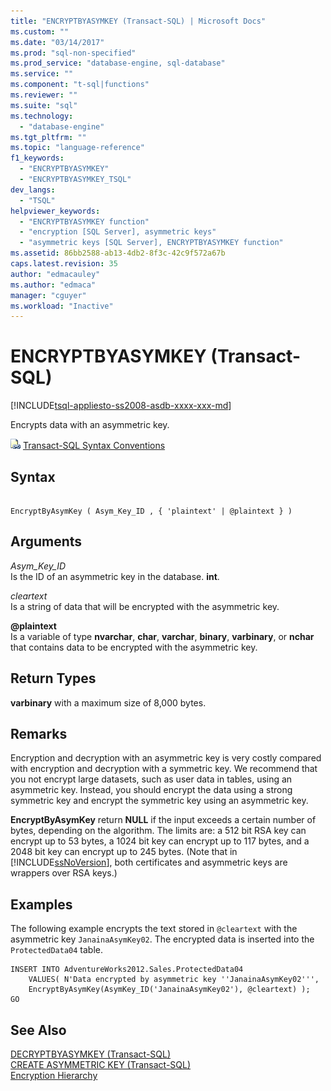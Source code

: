 ```yaml
---
title: "ENCRYPTBYASYMKEY (Transact-SQL) | Microsoft Docs"
ms.custom: ""
ms.date: "03/14/2017"
ms.prod: "sql-non-specified"
ms.prod_service: "database-engine, sql-database"
ms.service: ""
ms.component: "t-sql|functions"
ms.reviewer: ""
ms.suite: "sql"
ms.technology: 
  - "database-engine"
ms.tgt_pltfrm: ""
ms.topic: "language-reference"
f1_keywords: 
  - "ENCRYPTBYASYMKEY"
  - "ENCRYPTBYASYMKEY_TSQL"
dev_langs: 
  - "TSQL"
helpviewer_keywords: 
  - "ENCRYPTBYASYMKEY function"
  - "encryption [SQL Server], asymmetric keys"
  - "asymmetric keys [SQL Server], ENCRYPTBYASYMKEY function"
ms.assetid: 86bb2588-ab13-4db2-8f3c-42c9f572a67b
caps.latest.revision: 35
author: "edmacauley"
ms.author: "edmaca"
manager: "cguyer"
ms.workload: "Inactive"
---
```

# ENCRYPTBYASYMKEY (Transact-SQL)
[!INCLUDE[tsql-appliesto-ss2008-asdb-xxxx-xxx-md](../../includes/tsql-appliesto-ss2008-asdb-xxxx-xxx-md.md)]

  Encrypts data with an asymmetric key.  
  
 ![Topic link icon](../../database-engine/configure-windows/media/topic-link.gif "Topic link icon") [Transact-SQL Syntax Conventions](../../t-sql/language-elements/transact-sql-syntax-conventions-transact-sql.md)  
  
## Syntax  
  
```  
  
EncryptByAsymKey ( Asym_Key_ID , { 'plaintext' | @plaintext } )  
```  
  
## Arguments  
 *Asym_Key_ID*  
 Is the ID of an asymmetric key in the database. **int**.  
  
 *cleartext*  
 Is a string of data that will be encrypted with the asymmetric key.  
  
 **@plaintext**  
 Is a variable of type **nvarchar**, **char**, **varchar**, **binary**, **varbinary**, or **nchar** that contains data to be encrypted with the asymmetric key.  
  
## Return Types  
 **varbinary** with a maximum size of 8,000 bytes.  
  
## Remarks  
 Encryption and decryption with an asymmetric key is very costly compared with encryption and decryption with a symmetric key. We recommend that you not encrypt large datasets, such as user data in tables, using an asymmetric key. Instead, you should encrypt the data using a strong symmetric key and encrypt the symmetric key using an asymmetric key.  
  
 **EncryptByAsymKey** return **NULL** if the input exceeds a certain number of bytes, depending on the algorithm. The limits are: a 512 bit RSA key can encrypt up to 53 bytes, a 1024 bit key can encrypt up to 117 bytes, and a 2048 bit key can encrypt up to 245 bytes. (Note that in [!INCLUDE[ssNoVersion](../../includes/ssnoversion-md.md)], both certificates and asymmetric keys are wrappers over RSA keys.)  
  
## Examples  
 The following example encrypts the text stored in `@cleartext` with the asymmetric key `JanainaAsymKey02`. The encrypted data is inserted into the `ProtectedData04` table.  
  
```  
INSERT INTO AdventureWorks2012.Sales.ProtectedData04   
    VALUES( N'Data encrypted by asymmetric key ''JanainaAsymKey02''',  
    EncryptByAsymKey(AsymKey_ID('JanainaAsymKey02'), @cleartext) );  
GO  
```  
  
## See Also  
 [DECRYPTBYASYMKEY &#40;Transact-SQL&#41;](../../t-sql/functions/decryptbyasymkey-transact-sql.md)   
 [CREATE ASYMMETRIC KEY &#40;Transact-SQL&#41;](../../t-sql/statements/create-asymmetric-key-transact-sql.md)   
 [Encryption Hierarchy](../../relational-databases/security/encryption/encryption-hierarchy.md)  
  
  
